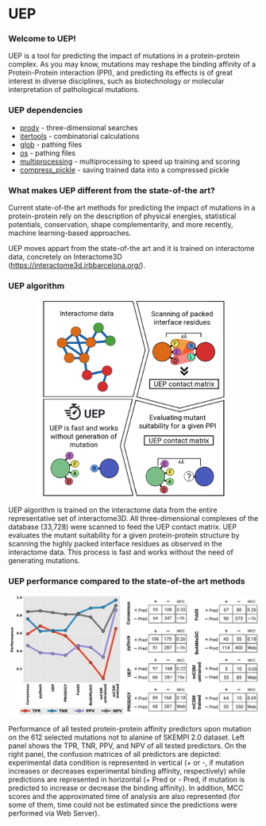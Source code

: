 # UEP

### Welcome to UEP!

UEP is a tool for predicting the impact of mutations in a protein-protein complex. As you may know, mutations may reshape the binding affinity of a Protein-Protein interaction (PPI), and predicting its effects is of great interest in diverse disciplines, such as biotechnology or molecular interpretation of pathological mutations.

### UEP dependencies

- [prody](https://github.com/prody/ProDy) - three-dimensional searches
- [itertools](https://docs.python.org/3/library/itertools.html) - combinatorial calculations
- [glob](https://docs.python.org/3/library/glob.html) - pathing files
- [os](https://docs.python.org/3/library/os.html) - pathing files
- [multiprocessing](https://docs.python.org/3/library/multiprocessing.html) - multiprocessing to speed up training and scoring
- [compress_pickle](https://pypi.org/project/compress-pickle/) - saving trained data into a compressed pickle


### What makes UEP different from the state-of-the art?

Current state-of-the art methods for predicting the impact of mutations in a protein-protein rely on the description of physical energies, statistical potentials, conservation, shape complementarity, and more recently, machine learning-based approaches.

UEP moves appart from the state-of-the art and it is trained on interactome data, concretely on Interactome3D (https://interactome3d.irbbarcelona.org/).

### UEP algorithm

<p align="center">
<img src="images/uep_algorithm.png" width="400">
</p>

UEP algorithm is trained on the interactome data from the entire representative set of interactome3D. All three-dimensional complexes of the database (33,728) were scanned to feed the UEP contact matrix. UEP evaluates the mutant suitability for a given protein-protein structure by scanning the highly packed interface residues as observed in the interactome data. This process is fast and works without the need of generating mutations.

### UEP performance compared to the state-of-the art methods

<p align="center">
<img src="images/confusion_matrices_methods.png" width="800">
</p>

Performance of all tested protein-protein affinity predictors upon mutation on the 612 selected mutations not to alanine of SKEMPI 2.0 dataset. Left panel shows the TPR, TNR, PPV, and NPV of all tested predictors. On the right panel, the confusion matrices of all predictors are depicted: experimental data condition is represented in vertical (+ or -, if mutation increases or decreases experimental binding affinity, respectively) while predictions are represented in horizontal (+ Pred or - Pred, if mutation is predicted to increase or decrease the binding affinity). In addition, MCC scores and the approximated time of analysis are also represented (for some of them, time could not be estimated since the predictions were performed via Web Server).

